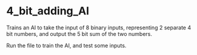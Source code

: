 # 4_bit_adding_AI
Trains an AI to take the input of 8 binary inputs, representing 2 separate 4 bit numbers, and output the 5 bit sum of the two numbers.

Run the file to train the AI, and test some inputs. 
